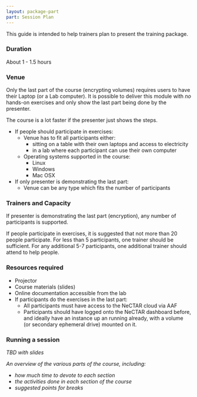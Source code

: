 ```yaml
---
layout: package-part
part: Session Plan
---
```


This guide is intended to help trainers plan to present the training package.

### Duration

About 1 - 1.5 hours

### Venue

Only the last part of the course (encrypting volumes) requires users to have their Laptop (or a Lab computer).
It is possible to deliver this module with *no* hands-on exercises and only show the last
part being done by the presenter. 

The course is a lot faster if the presenter just shows the steps.

* If people should participate in exercises:
    * Venue has to fit all participants either:
        * sitting on a table with their own laptops and access to electricity
        * in a lab where each participant can use their own computer
     * Operating systems supported in the course:
         * Linux
         * Windows
         * Mac OSX
* If only presenter is demonstrating the last part:
    * Venue can be any type which fits the number of participants

### Trainers and Capacity

If presenter is demonstrating the last part (encryption), any number of participants is supported.

If people participate in exercises, it is suggested that not more than 20 people participate.
For less than 5 participants, one trainer should be sufficient.
For any additional 5-7 participants, one additional trainer should attend to help people.

### Resources required

* Projector
* Course materials (slides)
* Online documentation accessible from the lab
* If participants do the exercises in the last part:
    * All participants must have access to the NeCTAR cloud via AAF
    * Participants should have logged onto the NeCTAR dashboard before, and ideally have an instance up an running already, with a volume (or secondary ephemeral drive)  mounted on it.

### Running a session

_TBD with slides_

_An overview of the various parts of the course, including:_

* _how much time to devote to each section_
* _the activities done in each section of the course_
* _suggested points for breaks_

